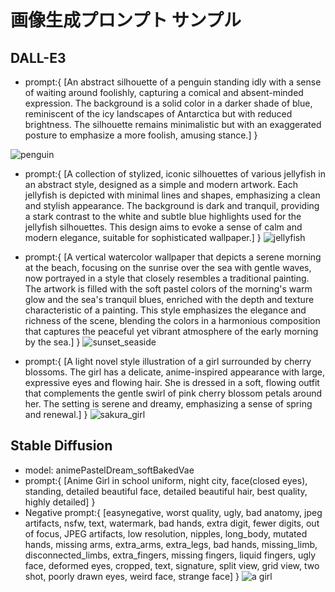 # 画像生成プロンプト サンプル

## DALL-E3
- prompt:{
    [An abstract silhouette of a penguin standing idly with a sense of waiting around foolishly, capturing a comical and absent-minded expression. The background is a solid color in a darker shade of blue, reminiscent of the icy landscapes of Antarctica but with reduced brightness. The silhouette remains minimalistic but with an exaggerated posture to emphasize a more foolish, amusing stance.]
}

![penguin](https://github.com/nsh00/samples/blob/main/Generate_imege/assets/penguin_silhouette.png)

- prompt:{
    [A collection of stylized, iconic silhouettes of various jellyfish in an abstract style, designed as a simple and modern artwork. Each jellyfish is depicted with minimal lines and shapes, emphasizing a clean and stylish appearance. The background is dark and tranquil, providing a stark contrast to the white and subtle blue highlights used for the jellyfish silhouettes. This design aims to evoke a sense of calm and modern elegance, suitable for sophisticated wallpaper.]
}
![jellyfish](https://github.com/nsh00/samples/blob/main/Generate_imege/assets/jellyfishpng.png)


- prompt:{
    [A vertical watercolor wallpaper that depicts a serene morning at the beach, focusing on the sunrise over the sea with gentle waves, now portrayed in a style that closely resembles a traditional painting. The artwork is filled with the soft pastel colors of the morning's warm glow and the sea's tranquil blues, enriched with the depth and texture characteristic of a painting. This style emphasizes the elegance and richness of the scene, blending the colors in a harmonious composition that captures the peaceful yet vibrant atmosphere of the early morning by the sea.]
}
![sunset_seaside](https://github.com/nsh00/samples/blob/main/Generate_imege/assets/sunset_seaside.png)

- prompt:{
    [A light novel style illustration of a girl surrounded by cherry blossoms. The girl has a delicate, anime-inspired appearance with large, expressive eyes and flowing hair. She is dressed in a soft, flowing outfit that complements the gentle swirl of pink cherry blossom petals around her. The setting is serene and dreamy, emphasizing a sense of spring and renewal.]
}
![sakura_girl](https://github.com/nsh00/samples/blob/main/Generate_imege/assets/sakura_girl.png)

## Stable Diffusion
- model: animePastelDream_softBakedVae
- prompt:{
    [Anime Girl in school uniform, night city,  face(closed eyes), standing, detailed beautiful face, detailed beautiful hair, best quality, highly detailed]
}
- Negative prompt:{
    [easynegative, worst quality, ugly, bad anatomy, jpeg artifacts, nsfw, text, watermark, bad hands, extra digit, fewer digits, out of focus, JPEG artifacts, low resolution, nipples, long_body, mutated hands, missing arms, extra_arms, extra_legs, bad hands, missing_limb, disconnected_limbs, extra_fingers, missing fingers, liquid fingers, ugly face, deformed eyes, cropped, text, signature, split view, grid view, two shot, poorly drawn eyes, weird face, strange face]
}
![a girl](https://github.com/nsh00/samples/blob/main/Generate_imege/assets/00015-4222947585.png)

